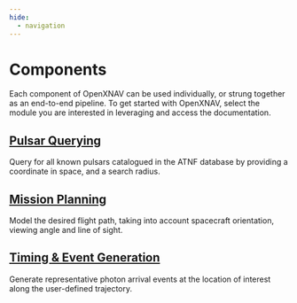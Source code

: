 ```yaml
---
hide:
  - navigation
---
```


# **Components**

Each component of OpenXNAV can be used individually, or strung together as an end-to-end pipeline. To get started with OpenXNAV, select the module you are interested in leveraging and access the documentation. 

## [**Pulsar Querying**](components/1__pulsar_querying/pq_overview.md)
Query for all known pulsars catalogued in the ATNF database by providing a coordinate in space, and a search radius. 

## [**Mission Planning**](components/2__mission_planning/mp_overview.md)
Model the desired flight path, taking into account spacecraft orientation, viewing angle and line of sight. 

## [**Timing & Event Generation**](components/3__custom_event_generation/ceg_overview.md)
Generate representative photon arrival events at the location of interest along the user-defined trajectory. 



